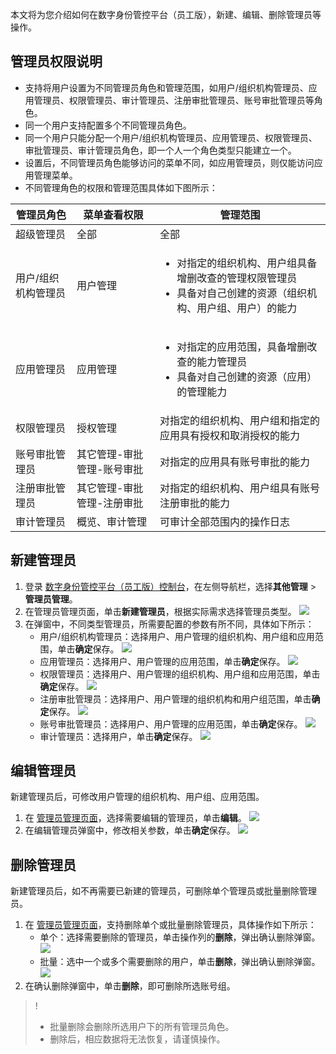 
本文将为您介绍如何在数字身份管控平台（员工版），新建、编辑、删除管理员等操作。
 
##  管理员权限说明
- 支持将用户设置为不同管理员角色和管理范围，如用户/组织机构管理员、应用管理员、权限管理员、审计管理员、注册审批管理员、账号审批管理员等角色。
- 同一个用户支持配置多个不同管理员角色。
- 同一个用户只能分配一个用户/组织机构管理员、应用管理员、权限管理员、审批管理员、审计管理员角色，即一个人一个角色类型只能建立一个。
- 设置后，不同管理员角色能够访问的菜单不同，如应用管理员，则仅能访问应用管理菜单。
- 不同管理角色的权限和管理范围具体如下图所示：

| 管理员角色          | 菜单查看权限               | 管理范围                                                     |
| ------------------- | -------------------------- | ------------------------------------------------------------ |
| 超级管理员          | 全部                       | 全部                                                         |
| 用户/组织机构管理员 | 用户管理                   |<ul><li>对指定的组织机构、用户组具备增删改查的管理权限管理员</li><li>具备对自己创建的资源（组织机构、用户组、用户）的能力</li></ul> |
| 应用管理员          | 应用管理                   | <ul><li>对指定的应用范围，具备增删改查的能力管理员</li><li>具备对自己创建的资源（应用）的管理能力</li></ul> |
| 权限管理员          | 授权管理                   | 对指定的组织机构、用户组和指定的应用具有授权和取消授权的能力 |
| 账号审批管理员      | 其它管理-审批管理-账号审批 | 对指定的应用具有账号审批的能力                               |
| 注册审批管理员      | 其它管理-审批管理-注册审批 | 对指定的组织机构、用户组具有账号注册审批的能力               |
| 审计管理员          | 概览、审计管理             | 可审计全部范围内的操作日志                                   |

## 新建管理员
1. 登录 [数字身份管控平台（员工版）控制台](https://console.cloud.tencent.com/eiam)，在左侧导航栏，选择**其他管理** > **管理员管理**。
2. 在管理员管理页面，单击**新建管理员**，根据实际需求选择管理员类型。
![](https://qcloudimg.tencent-cloud.cn/raw/a4efeadab4533e96568966a290ef7216.png)
3. 在弹窗中，不同类型管理员，所需要配置的参数有所不同，具体如下所示：
   - 用户/组织机构管理员：选择用户、用户管理的组织机构、用户组和应用范围，单击**确定**保存。
   ![](https://qcloudimg.tencent-cloud.cn/raw/a5c784c7e13c54b7ea9d904e82904646.png)
   - 应用管理员：选择用户、用户管理的应用范围，单击**确定**保存。
![](https://qcloudimg.tencent-cloud.cn/raw/ffc08edb31ace65bb84a9900d22f99d9.png)
   - 权限管理员：选择用户、用户管理的组织机构、用户组和应用范围，单击**确定**保存。
   ![](https://qcloudimg.tencent-cloud.cn/raw/e083ea9fd31a359e0e6f298e02fbfe2e.png)
	- 注册审批管理员：选择用户、用户管理的组织机构和用户组范围，单击**确定**保存。
![](https://qcloudimg.tencent-cloud.cn/raw/635745e3f3eb0462a65bdf32120846e2.png)
   - 账号审批管理员：选择用户、用户管理的应用范围，单击**确定**保存。
![](https://qcloudimg.tencent-cloud.cn/raw/b681be4f0a5f81e4887ca6e4e68fdb9e.png)
   - 审计管理员：选择用户，单击**确定**保存。
![](https://qcloudimg.tencent-cloud.cn/raw/e67450bdc663f7cdf04359b048b46aba.png)

## 编辑管理员
新建管理员后，可修改用户管理的组织机构、用户组、应用范围。
1. 在 [管理员管理页面](https://console.cloud.tencent.com/eiam/admin-management)，选择需要编辑的管理员，单击**编辑**。
![](https://qcloudimg.tencent-cloud.cn/raw/e606a79ee3f1fdb34c5d49979b5fafbb.png)
2. 在编辑管理员弹窗中，修改相关参数，单击**确定**保存。
![](https://qcloudimg.tencent-cloud.cn/raw/fda6ee8cb4a56600e4a2c3cf6d035c1a.png)

## 删除管理员
新建管理员后，如不再需要已新建的管理员，可删除单个管理员或批量删除管理员。
1. 在 [管理员管理页面](https://console.cloud.tencent.com/eiam/admin-management)，支持删除单个或批量删除管理员，具体操作如下所示：
   - 单个：选择需要删除的管理员，单击操作列的**删除**，弹出确认删除弹窗。
  ![](https://qcloudimg.tencent-cloud.cn/raw/a6e334a326feeacc76d29a0d6ad4798e.png)
	- 批量：选中一个或多个需要删除的用户，单击**删除**，弹出确认删除弹窗。
	![](https://qcloudimg.tencent-cloud.cn/raw/4bb0f8a3d1351e8c8684d45efaf220ea.png)
2. 在确认删除弹窗中，单击**删除**，即可删除所选账号组。
>!
>- 批量删除会删除所选用户下的所有管理员角色。
>- 删除后，相应数据将无法恢复，请谨慎操作。

